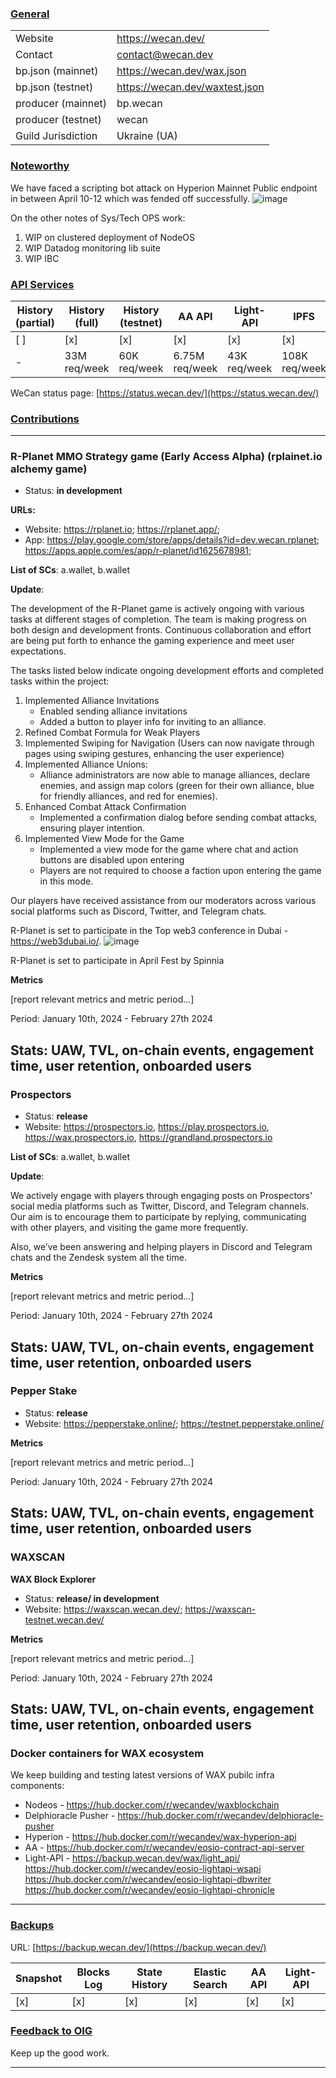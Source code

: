 ### <ins>General</ins>

|  |  |
| --- | --- |
| Website | https://wecan.dev/ |
| Contact | contact@wecan.dev |
| bp.json (mainnet) | https://wecan.dev/wax.json |
| bp.json (testnet) | https://wecan.dev/waxtest.json |
| producer (mainnet) | bp.wecan |
| producer (testnet) | wecan |
| Guild Jurisdiction | Ukraine (UA) |

### <ins>Noteworthy</ins>

We have faced a scripting bot attack on Hyperion Mainnet Public endpoint in between April 10-12 which was fended off successfully.
![image](https://github.com/We-Can-dev/reports/assets/89981724/c5b640f9-d39a-4da4-aa53-47a31e5f4e73)

On the other notes of Sys/Tech OPS work:
1. WIP on clustered deployment of NodeOS
2. WIP Datadog monitoring lib suite
3. WIP IBC

### <ins>API Services</ins>

| History (partial) | History (full) | History (testnet) | AA API | Light-API  | IPFS |
|--------|--------|--------|--------|--------|--------|
| [ ] | [x] | [x] | [x] | [x] | [x] |  [x] |
| - | 33M req/week | 60K req/week | 6.75M req/week | 43K req/week |  108K req/week |

WeCan status page: [https://status.wecan.dev/](https://status.wecan.dev/)

### <ins>Contributions</ins>

---
### R-Planet MMO Strategy game (Early Access Alpha) (rplainet.io alchemy game)
* Status: **in development**

**URLs:**
* Website: https://rplanet.io;
           https://rplanet.app/;
* App: https://play.google.com/store/apps/details?id=dev.wecan.rplanet; 
       https://apps.apple.com/es/app/r-planet/id1625678981;


**List of SCs**: a.wallet, b.wallet  

**Update**:

The development of the R-Planet game is actively ongoing with various tasks at different stages of completion. The team is making progress on both design and development fronts. Continuous collaboration and effort are being put forth to enhance the gaming experience and meet user expectations.

The tasks listed below indicate ongoing development efforts and completed tasks within the project:


1. Implemented Alliance Invitations
    - Enabled sending alliance invitations
    - Added a button to player info for inviting to an alliance.
2. Refined Combat Formula for Weak Players
3. Implemented Swiping for Navigation (Users can now navigate through pages using swiping gestures, enhancing the user experience)
4. Implemented Alliance Unions: 
    - Alliance administrators are now able to manage alliances, declare enemies, and assign map colors (green for their own alliance, blue for friendly alliances, and red for enemies). 
5. Enhanced Combat Attack Confirmation
    - Implemented a confirmation dialog before sending combat attacks, ensuring player intention. 
6. Implemented View Mode for the Game
    - Implemented a view mode for the game where chat and action buttons are disabled upon entering
    - Players are not required to choose a faction upon entering the game in this mode.

Our players have received assistance from our moderators across various social platforms such as Discord, Twitter, and Telegram chats.

R-Planet is set to participate in the Top web3 conference in Dubai - https://web3dubai.io/. 
![image](https://github.com/We-Can-dev/reports/assets/89981724/c2a29f5c-dd4e-4f3c-8738-0643292a5721)

R-Planet is set to participate in April Fest by Spinnia


**Metrics**

[report relevant metrics and metric period...]

Period: January 10th, 2024 - February 27th 2024

Stats: UAW, TVL, on-chain events, engagement time, user retention, onboarded users
---

### Prospectors
* Status: **release**
* Website: https://prospectors.io, 
https://play.prospectors.io, 
https://wax.prospectors.io, 
https://grandland.prospectors.io


**List of SCs**: a.wallet, b.wallet  

**Update**: 

We actively engage with players through engaging posts on Prospectors' social media platforms such as Twitter, Discord, and Telegram channels. 
Our aim is to encourage them to participate by replying, communicating with other players, and visiting the game more frequently. 


Also, we’ve been answering and helping players in Discord and Telegram chats and the Zendesk system all the time.  

**Metrics**

[report relevant metrics and metric period...]

Period: January 10th, 2024 - February 27th 2024

Stats: UAW, TVL, on-chain events, engagement time, user retention, onboarded users
---
### Pepper Stake
* Status: **release**
* Website: https://pepperstake.online/;
https://testnet.pepperstake.online/

**Metrics**

[report relevant metrics and metric period...]

Period: January 10th, 2024 - February 27th 2024

Stats: UAW, TVL, on-chain events, engagement time, user retention, onboarded users
---
### WAXSCAN
**WAX Block Explorer**
* Status: **release/ in development**
* Website: https://waxscan.wecan.dev/; 
https://waxscan-testnet.wecan.dev/

**Metrics**

[report relevant metrics and metric period...]

Period: January 10th, 2024 - February 27th 2024

Stats: UAW, TVL, on-chain events, engagement time, user retention, onboarded users
---
### Docker containers for WAX ecosystem
We keep building and testing latest versions of WAX pubilc infra components:
* Nodeos - https://hub.docker.com/r/wecandev/waxblockchain
* Delphioracle Pusher - https://hub.docker.com/r/wecandev/delphioracle-pusher
* Hyperion - https://hub.docker.com/r/wecandev/wax-hyperion-api
* AA - https://hub.docker.com/r/wecandev/eosio-contract-api-server
* Light-API - https://backup.wecan.dev/wax/light_api/
https://hub.docker.com/r/wecandev/eosio-lightapi-wsapi
https://hub.docker.com/r/wecandev/eosio-lightapi-dbwriter
https://hub.docker.com/r/wecandev/eosio-lightapi-chronicle
---

### <ins>Backups </ins>
URL: [https://backup.wecan.dev/](https://backup.wecan.dev/)

| Snapshot | Blocks Log | State History | Elastic Search | AA API | Light-API |
|--------|--------|--------|--------|--------|-------|
| [x] | [x] | [x] | [x] | [x] | [x] |


### <ins>Feedback to OIG</ins>

Keep up the good work.

----

